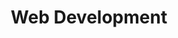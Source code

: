 ---
title: Web Development
intro: 
  title: Don't just get a coder,<br>get a web expert.
  text: "Your website is the digital face of your organization: let's create something that helps you achieve your goals."
  button: 
    title: Get started
    link: '#open-form?service=web'
features: 
  title: A website that works for you
  list: 
  - title: No-stress edits
    text: |-
      I make every single piece of content editable down to the links on the menu. Everything is customized to your exact needs, plus you get a guide and a training session to set you up for success. 
    image: /images/content-edit.svg
  - title: High performance, low maintenance 
    text: |- 
      With my proprietary stack and partnership with [CloudCannon](https://cloudcannon.com/) you get fast loading pages, top-notch security, and hosting for as low as $10/month. Don't worry about updates crashing your plugins or site: my sites are coded from a proven base template and built to last. The only thing you'll need to update is your content. 
    image: /images/pagespeed.svg
  - title: Everything else you never knew you needed
    text: |-
      Ad pixels, WCAG, Analytics, SEO, UX, and CCPA are all confusing industry jargon that I've mastered. Due to my years of experience embedded in marketing and digital teams, I know exactly what you need to run ads on your page, comply with privacy and disability regulations, and monitor the performance of your site.
    image: /images/backend.svg
steps: 
  title: How it works
  items: 
  - title: Goal Setting
    text: Your website should serve your organization's goals. We'll go over what those are and how to achieve them through your website.
  - title: Design & Content 
    text: Send your designs and content to me or let's create something together. 
  - title: Code
    text: I'll develop your website and give you access to the code along with instructions for the next developer if we part ways. 
  - title: Training
    text: You will receive written guidance and a training on how to update every bit of content on your site. 
about: 
  title: A better website starts here
  text: |-
    What I have crafted for 5 years and counting will allow you to control and create your content without the update headaches, hosting fees, and security risks of Wordpress. 
  items: 
  - title: Jekyll
    text: Simple to develop and manage for me, secure and fast for you. 
    logo: /images/jekyll-logo-light-transparent.png
    link: https://jekyllrb.com/
  - title: GitHub Pages
    text: Free hosting offered by the world's largest code repository.
    logo: /images/GitHub_Logo.png
    link: https://pages.github.com/
  - title: Forestry.io
    text: Content management system customized to your exact needs. Easy to manage for everyone involved.
    logo: /images/forestry-pos-full.svg
    link: https://forestry.io/
  - title: CloudFlare
    text: Extra layer of security that will protect you from attacks and outages. 
    logo: /images/cf-logo-v.svg
    link: https://www.cloudflare.com/hp/      
  benefits: 
    list: 
    - Control all of your content
    - No keeping up-to-date with updates
    - Low Cost hosting 
    - Optimized for performance and user-experience
    - SEO and Analytics tools included
    - WCAG compliance
work: 
  title: My work speaks for itself
  text: Check out my portfolio for all of my web projects.
  collection: projects 
  filter: "tags"
---